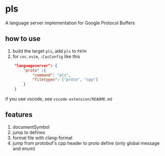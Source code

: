 
# pls

A language server implementation for Google Protocol Buffers

## how to use

1. build the target `pls`, add `pls` to `PATH`
2. for `coc.nvim`, `:CocConfig` like this

```json
    "languageserver": {
        "proto" :{
            "command": "pls",
            "filetypes": ["proto", "cpp"]
        }
    }
```

if you use vscode, see `vscode-extension/README.md`

## features

1. documentSymbol
2. jump to defines
3. format file with clang-format
4. jump from protobuf's cpp header to proto define (only global message and enum)
